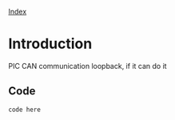 [Index](Index.md)

# Introduction #

PIC CAN communication loopback, if it can do it

## Code ##
```
code here
```